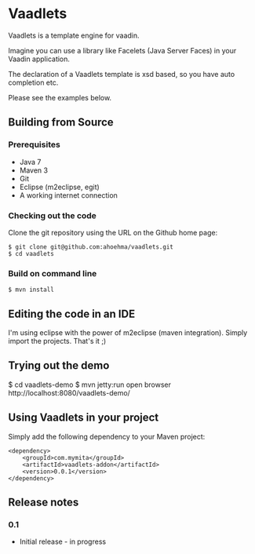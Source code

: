 Vaadlets
========

Vaadlets is a template engine for vaadin. 

Imagine you can use a library like Facelets (Java Server Faces) in your Vaadin application. 

The declaration of a Vaadlets template is xsd based, so you have auto completion etc.

Please see the examples below.     

Building from Source
--------------------

### Prerequisites

* Java 7
* Maven 3
* Git
* Eclipse (m2eclipse, egit)
* A working internet connection

### Checking out the code

Clone the git repository using the URL on the Github home page:

    $ git clone git@github.com:ahoehma/vaadlets.git
    $ cd vaadlets

### Build on command line

    $ mvn install

Editing the code in an IDE
--------------------------

I'm using eclipse with the power of m2eclipse (maven integration). Simply import the projects. That's it ;)   

Trying out the demo
-------------------

  $ cd vaadlets-demo
  $ mvn jetty:run
  open browser http://localhost:8080/vaadlets-demo/

Using Vaadlets in your project
------------------------------

Simply add the following dependency to your Maven project:

    <dependency>
        <groupId>com.mymita</groupId>
        <artifactId>vaadlets-addon</artifactId>
        <version>0.0.1</version>
    </dependency>

Release notes
-------------

### 0.1

* Initial release - in progress
